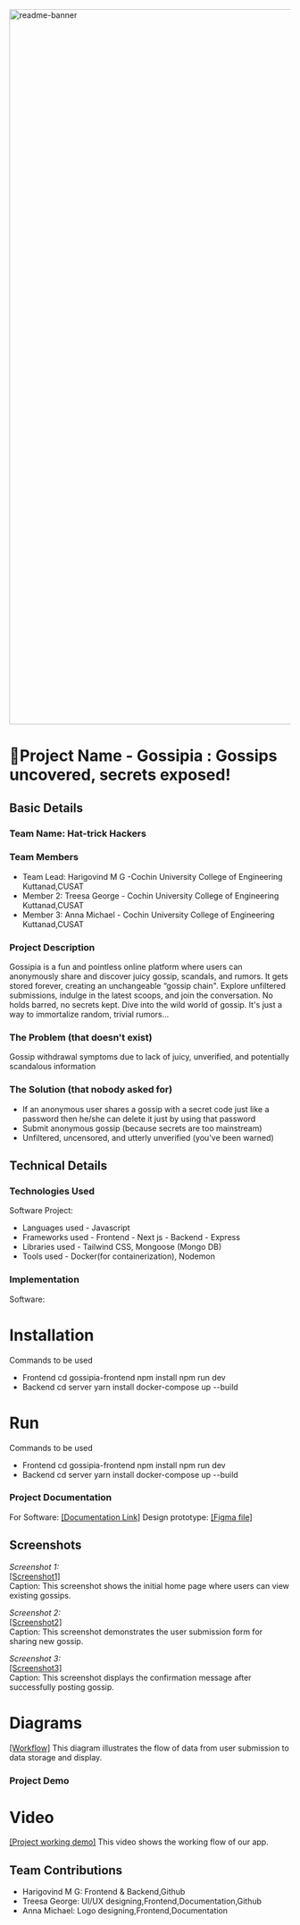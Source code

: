 <img width="1280" alt="readme-banner" src="https://github.com/user-attachments/assets/35332e92-44cb-425b-9dff-27bcf1023c6c">

# 🎯Project Name - Gossipia : Gossips uncovered, secrets exposed!

## Basic Details
### Team Name: Hat-trick Hackers

### Team Members
- Team Lead: Harigovind M G -Cochin University College of Engineering Kuttanad,CUSAT
- Member 2:  Treesa George - Cochin University College of Engineering Kuttanad,CUSAT
- Member 3:  Anna Michael -  Cochin University College of Engineering Kuttanad,CUSAT

### Project Description
Gossipia is a fun and pointless online platform where users can anonymously share and discover juicy gossip, scandals, and rumors.
It gets stored forever, creating an unchangeable “gossip chain". Explore unfiltered submissions, indulge in the latest scoops, and
join the conversation. No holds barred, no secrets kept. Dive into the wild world of gossip. It's just a way to immortalize random, trivial rumors...

### The Problem (that doesn't exist)
Gossip withdrawal symptoms due to lack of juicy, unverified, and potentially scandalous information

### The Solution (that nobody asked for)
- If an anonymous user shares a gossip with a secret code just like a password then he/she can delete it just by using that password
- Submit anonymous gossip (because secrets are too mainstream)
- Unfiltered, uncensored, and utterly unverified (you've been warned)

## Technical Details
### Technologies Used
Software Project:
- Languages used - Javascript
- Frameworks used 
           - Frontend - Next js
           - Backend - Express
- Libraries used - Tailwind CSS, Mongoose (Mongo DB)
- Tools used - Docker(for containerization), Nodemon


### Implementation
Software:
 
# Installation
Commands to be used
- Frontend
  cd gossipia-frontend
  npm install 
  npm run dev
- Backend
  cd server
  yarn install
  docker-compose up --build
         

# Run
Commands to be used
- Frontend
  cd gossipia-frontend
  npm install 
  npm run dev
- Backend
  cd server
  yarn install
  docker-compose up --build
         

### Project Documentation
For Software: 
[[Documentation Link]](https://docs.google.com/document/d/1jd3N9hqh99jqsHhiuT-puOXv2QPRUSgJm7BZSX1emGo/edit?tab=t.0#heading=h.eb3r1w4k5254)
Design prototype:
[[Figma file]](https://www.figma.com/proto/36XnCBr4JK0MCNAoMxeGBw/Gossipia?node-id=330-762&t=vOKnKzIJkN7myTnB-1)

## Screenshots
*Screenshot 1:*  
[[Screenshot1]](https://drive.google.com/file/d/1UNthkAtjl4R1oE4885F7rdjm3foG-HHZ/view?usp=sharing)  
Caption: This screenshot shows the initial home page where users can view existing gossips.

*Screenshot 2:*  
[[Screenshot2]]((https://drive.google.com/file/d/1HECoA5Pe6x5mAWccuvk6F4G5XJt5EO8T/view?usp=sharing))  
Caption: This screenshot demonstrates the user submission form for sharing new gossip.

*Screenshot 3:*  
[[Screenshot3]](https://drive.google.com/file/d/1poX0dePJb_WpY4vYfVvi5r4zxY_a3hTt/view?usp=sharing)  
Caption: This screenshot displays the confirmation message after successfully posting gossip.


# Diagrams
[[Workflow]]((https://drive.google.com/file/d/1NEtL2pbSPeqKN9ApZWZd78m6PILJNR3O/view?usp=sharing))
This diagram illustrates the flow of data from user submission to data storage and display.

### Project Demo
# Video
[[Project working demo]](https://youtu.be/LdnV0377JM0)
This video shows the working flow of our app.

## Team Contributions
- Harigovind M G: Frontend & Backend,Github
- Treesa George: UI/UX designing,Frontend,Documentation,Github
- Anna Michael: Logo designing,Frontend,Documentation
